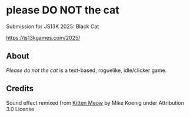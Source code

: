 # please DO NOT the cat
Submission for JS13K 2025: Black Cat

https://js13kgames.com/2025/

## About
*Please do not the cat* is a text-based, roguelike, idle/clicker game.

## Credits
Sound effect remixed from [Kitten Meow](https://soundbible.com/1286-Kitten-Meow.html) by Mike Koenig under Attribution 3.0 License